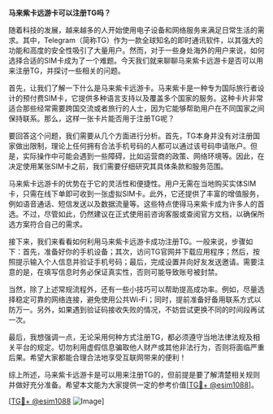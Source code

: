 **马来紫卡远游卡可以注册TG吗？**

随着科技的发展，越来越多的人开始使用电子设备和网络服务来满足日常生活的需求。其中，Telegram（简称TG）作为一款全球知名的即时通讯软件，以其强大的功能和高度的安全性吸引了大量用户。然而，对于一些身处海外的用户来说，如何选择合适的SIM卡成为了一个难题。今天我们就来聊聊马来紫卡远游卡是否可以用来注册TG，并探讨一些相关的问题。

首先，让我们了解一下什么是马来紫卡远游卡。马来紫卡是一种专为国际旅行者设计的预付费SIM卡，它提供多种语言支持以及覆盖多个国家的服务。这种卡片非常适合那些经常需要跨国交流或者旅行的人士，因为它能够帮助用户在不同国家之间保持联系。那么，这样一张卡片能否用于注册TG呢？

要回答这个问题，我们需要从几个方面进行分析。首先，TG本身并没有对注册国家做出限制，理论上任何拥有合法手机号码的人都可以通过该号码申请账户。但是，实际操作中可能会遇到一些障碍，比如运营商的政策、网络环境等。因此，在决定使用某张SIM卡之前，我们需要仔细研究其具体条款和服务范围。

马来紫卡远游卡的优势在于它的灵活性和便捷性。用户无需在当地购买实体SIM卡，只需在线下单即可收到一张虚拟SIM卡。此外，它还提供了丰富的增值服务，例如语音通话、短信发送以及数据流量等。这些特点使得马来紫卡成为许多人的首选。不过，尽管如此，仍然建议在正式使用前咨询客服或查阅官方文档，以确保所选方案符合自己的需求。

接下来，我们来看看如何利用马来紫卡远游卡成功注册TG。一般来说，步骤如下：首先，准备好你的手机设备；其次，访问TG官网并下载应用程序；然后，按照提示输入个人信息并验证手机号码；最后，完成设置并向好友发送邀请。需要注意的是，在填写信息时务必保证真实性，否则可能导致账号被封禁。

当然，除了上述常规流程外，还有一些小技巧可以帮助提高成功率。例如，尽量选择稳定可靠的网络连接，避免使用公共Wi-Fi；同时，提前准备好备用联系方式以防万一。另外，如果遇到验证码接收失败的情况，不妨尝试更换不同的时间段再试一次。

最后，我想强调一点，无论采用何种方式注册TG，都必须遵守当地法律法规及相关平台的规定。切勿利用虚假信息骗取他人财产或其他非法行为，否则将面临严重后果。希望大家都能合理合法地享受互联网带来的便利！

综上所述，马来紫卡远游卡是可以用来注册TG的，但前提是要了解清楚相关规则并做好充分准备。希望本文能为大家提供一定的参考价值[[TG💪+ @esim1088](https://t.me/s/esim1088)]。

[[TG💪+ @esim1088](https://t.me/s/esim1088) ![Image](https://i.postimg.cc/4NQfJmqS/Snipaste-2025-05-13-00-14-12.png)]